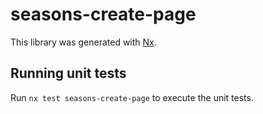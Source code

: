 # seasons-create-page

This library was generated with [Nx](https://nx.dev).

## Running unit tests

Run `nx test seasons-create-page` to execute the unit tests.
